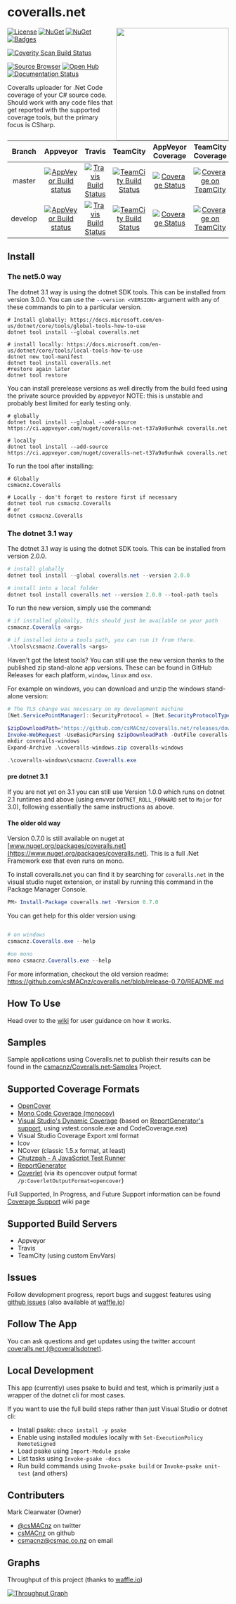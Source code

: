 coveralls.net
=============

<img align="right" width="256px" height="256px" src="http://img.csmac.nz/coverallsNet-256.svg">

[![License](http://img.shields.io/:license-mit-blue.svg)](http://csmacnz.mit-license.org)
[![NuGet](https://img.shields.io/nuget/v/coveralls.net.svg)](https://www.nuget.org/packages/coveralls.net)
[![NuGet](https://img.shields.io/nuget/dt/coveralls.net.svg)](https://www.nuget.org/packages/coveralls.net)
[![Badges](http://img.shields.io/:badges-16/16-ff6799.svg)](https://github.com/badges/badgerbadgerbadger)

[![Coverity Scan Build Status](https://scan.coverity.com/projects/3696/badge.svg)](https://scan.coverity.com/projects/3696)

[![Source Browser](https://img.shields.io/badge/Browse-Source-green.svg)](http://sourcebrowser.io/Browse/csMACnz/coveralls.net)
[![Open Hub](https://img.shields.io/badge/Open-Hub-0185CA.svg)](https://www.openhub.net/p/coverallsdotnet)
[![Documentation Status](https://readthedocs.org/projects/coverallsnet/badge/?version=latest)](https://readthedocs.org/projects/coverallsnet/?badge=latest)

Coveralls uploader for .Net Code coverage of your C# source code. Should work with any code files that get reported with the supported coverage tools, but the primary focus is CSharp.

| Branch  | Appveyor | Travis | TeamCity | AppVeyor Coverage | TeamCity Coverage |
|:-------:|:--------:|:------:|:--------:|:-----------------:|:-----------------:|
| master  |[![AppVeyor Build status](https://ci.appveyor.com/api/projects/status/m9hqgm8a38s4vke1/branch/master?svg=true)](https://ci.appveyor.com/project/MarkClearwater/coveralls-net/branch/master)|[![Travis Build Status](https://img.shields.io/travis/csMACnz/coveralls.net/master.svg)](https://travis-ci.org/csMACnz/coveralls.net/branches)|[![TeamCity Build Status](https://teamcity.jetbrains.com/app/rest/builds/buildType:OpenSourceProjects_CoverallsNet_Build,branch:master/statusIcon.svg)](https://teamcity.jetbrains.com/viewType.html?buildTypeId=OpenSourceProjects_CoverallsNet_Build&branch_OpenSourceProjects_CoverallsNet=master)|[![Coverage Status](https://img.shields.io/coveralls/csMACnz/coveralls.net/master.svg)](https://coveralls.io/r/csMACnz/coveralls.net?branch=master)|[![Coverage on TeamCity](https://img.shields.io/coveralls/csMACnz/coveralls.net/TC_master.svg)](https://coveralls.io/r/csMACnz/coveralls.net?branch=TC_master)|
| develop |[![AppVeyor Build status](https://ci.appveyor.com/api/projects/status/m9hqgm8a38s4vke1/branch/develop?svg=true)](https://ci.appveyor.com/project/MarkClearwater/coveralls-net/branch/develop)|[![Travis Build Status](https://img.shields.io/travis/csMACnz/coveralls.net/develop.svg)](https://travis-ci.org/csMACnz/coveralls.net/branches)|[![TeamCity Build Status](https://teamcity.jetbrains.com/app/rest/builds/buildType:OpenSourceProjects_CoverallsNet_Build,branch:develop/statusIcon.svg)](https://teamcity.jetbrains.com/viewType.html?buildTypeId=OpenSourceProjects_CoverallsNet_Build&branch_OpenSourceProjects_CoverallsNet=develop)|[![Coverage Status](https://img.shields.io/coveralls/csMACnz/coveralls.net/develop.svg)](https://coveralls.io/r/csMACnz/coveralls.net?branch=develop)|[![Coverage on TeamCity](https://img.shields.io/coveralls/csMACnz/coveralls.net/TC_develop.svg)](https://coveralls.io/r/csMACnz/coveralls.net?branch=TC_develop)|

Install
-------

### The net5.0 way ###

The dotnet 3.1 way is using the dotnet SDK tools. This can be installed from version 3.0.0. You can use the `--version <VERSION>` argument with any of these commands to pin to a particular version.

```
# Install globally: https://docs.microsoft.com/en-us/dotnet/core/tools/global-tools-how-to-use
dotnet tool install --global coveralls.net

# install locally: https://docs.microsoft.com/en-us/dotnet/core/tools/local-tools-how-to-use
dotnet new tool-manifest
dotnet tool install coveralls.net
#restore again later
dotnet tool restore
```

You can install prerelease versions as well directly from the build feed using the private source provided by appveyor
NOTE: this is unstable and probably best limited for early testing only.

```
# globally
dotnet tool install --global --add-source https://ci.appveyor.com/nuget/coveralls-net-t37a9a9unhwk coveralls.net

# locally
dotnet tool install --add-source https://ci.appveyor.com/nuget/coveralls-net-t37a9a9unhwk coveralls.net
```

To run the tool after installing:

```
# Globally
csmacnz.Coveralls

# Locally - don't forget to restore first if necessary
dotnet tool run csmacnz.Coveralls
# or
dotnet csmacnz.Coveralls
```

### The dotnet 3.1 way ####

The dotnet 3.1 way is using the dotnet SDK tools. This can be installed from version 2.0.0.

``` powershell
# install globally
dotnet tool install --global coveralls.net --version 2.0.0

# install into a local folder
dotnet tool install coveralls.net --version 2.0.0 --tool-path tools
```

To run the new version, simply use the command:

``` powershell
# if installed globally, this should just be available on your path
csmacnz.Coveralls <args>

# if installed into a tools path, you can run it from there.
.\tools\csmacnz.Coveralls <args>
```

Haven't got the latest tools? You can still use the new version thanks to the published zip stand-alone app versions. These can be found in GitHub Releases for each platform, `window`, `linux` and `osx`.

For example on windows, you can download and unzip the windows stand-alone version:

``` powershell
# The TLS change was necessary on my development machine
[Net.ServicePointManager]::SecurityProtocol = [Net.SecurityProtocolType]::Tls12

$zipDownloadPath="https://github.com/csMACnz/coveralls.net/releases/download/2.0.0/coveralls.net.2.0.0-windows.zip"
Invoke-WebRequest -UseBasicParsing $zipDownloadPath -OutFile coveralls-windows.zip
mkdir coveralls-windows
Expand-Archive .\coveralls-windows.zip coveralls-windows

.\coveralls-windows\csmacnz.Coveralls.exe

```
#### pre dotnet 3.1 ####

If you are not yet on 3.1 you can still use Version 1.0.0 which runs on dotnet 2.1 runtimes and above (using envvar `DOTNET_ROLL_FORWARD` set to `Major` for 3.0), following essentially the same instructions as above.

#### The older old way ####

Version 0.7.0 is still available on nuget at [www.nuget.org/packages/coveralls.net](https://www.nuget.org/packages/coveralls.net). This is a full .Net Framework exe that even runs on mono.

To install coveralls.net you can find it by searching for `coveralls.net` in the visual studio nuget extension, or install by running this command in the Package Manager Console.

``` powershell
PM> Install-Package coveralls.net -Version 0.7.0
```

You can get help for this older version using:

``` powershell

# on windows
csmacnz.Coveralls.exe --help

#on mono
mono csmacnz.Coveralls.exe --help
```

For more information, checkout the old version readme: https://github.com/csMACnz/coveralls.net/blob/release-0.7.0/README.md

How To Use
----------

Head over to the [wiki](https://github.com/csMACnz/coveralls.net/wiki) for user guidance on how it works.

Samples
-------

Sample applications using Coveralls.net to publish their results can be found in the [csmacnz/Coveralls.net-Samples](https://github.com/csmacnz/Coveralls.net-Samples) Project.

Supported Coverage Formats
--------------------------

* [OpenCover](https://github.com/sawilde/opencover)
* [Mono Code Coverage (monocov)](http://www.mono-project.com/docs/debug+profile/profile/code-coverage/)
* [Visual Studio's Dynamic Coverage](http://msdn.microsoft.com/en-us/library/dd299398%28v=vs.90%29.aspx) (based on [ReportGenerator's support](https://reportgenerator.codeplex.com/wikipage?title=Visual%20Studio%20Coverage%20Tools),  using vstest.console.exe and CodeCoverage.exe)
* Visual Studio Coverage Export xml format
* lcov
* NCover (classic 1.5.x format, at least)
* [Chutzpah - A JavaScript Test Runner](https://github.com/mmanela/chutzpah)
* [ReportGenerator](http://danielpalme.github.io/ReportGenerator/)
* [Coverlet](https://github.com/tonerdo/coverlet) (via its opencover output format `/p:CoverletOutputFormat=opencover`)

Full Supported, In Progress, and Future Support information can be found [Coverage Support](https://github.com/csMACnz/coveralls.net/wiki/Coverage-Support) wiki page

Supported Build Servers
-----------------------

* Appveyor
* Travis
* TeamCity (using custom EnvVars)

Issues
------

Follow development progress, report bugs and suggest features using [github issues](https://github.com/csMACnz/coveralls.net/issues) (also available at [waffle.io](https://waffle.io/csmacnz/coveralls.net))

Follow The App
--------------

You can ask questions and get updates using the twitter account [coveralls.net (@coverallsdotnet)](https://twitter.com/coverallsdotnet).

Local Development
-----------------

This app (currently) uses psake to build and test, which is primarily just a wrapper of the dotnet cli for most cases.

If you want to use the full build steps rather than just Visual Studio or dotnet cli:

* Install psake:  `choco install -y psake`
* Enable using installed modules locally with `Set-ExecutionPolicy RemoteSigned`
* Load psake using `Import-Module psake`
* List tasks using `Invoke-psake -docs`
* Run build commands using `Invoke-psake build` or `Invoke-psake unit-test` (and others)

Contributers
------------

Mark Clearwater (Owner)

* [@csMACnz](https://twitter.com/csmacnz) on twitter
* [csMACnz](https://github.com/csMACnz) on github
* <csmacnz@csmac.co.nz> on email

Graphs
------

Throughput of this project (thanks to [waffle.io](https://waffle.io/))

[![Throughput Graph](https://graphs.waffle.io/csmacnz/coveralls.net/throughput.svg)](https://waffle.io/csmacnz/coveralls.net/metrics)
